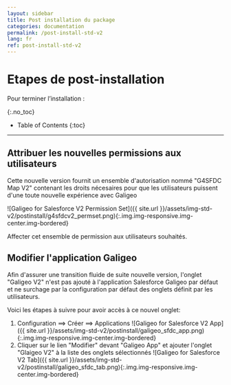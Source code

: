 ```yaml
---
layout: sidebar
title: Post installation du package
categories: documentation
permalink: /post-install-std-v2
lang: fr
ref: post-install-std-v2
---
```


# Etapes de post-installation

Pour terminer l’installation :

{:.no_toc}

* Table of Contents
{:toc}

---

## Attribuer les nouvelles permissions aux utilisateurs

Cette nouvelle version fournit un ensemble d'autorisation nommé "G4SFDC Map V2" contenant les droits nécesaires pour que les utilisateurs puissent d'une toute nouvelle expérience avec Galigeo

![Galigeo for Salesforce V2 Permission Set]({{ site.url }}/assets/img-std-v2/postinstall/g4sfdcv2_permset.png){:.img.img-responsive.img-center.img-bordered}

Affecter cet ensemble de permission aux utilisateurs souhaités.

## Modifier l'application Galigeo

Afin d'assurer une transition fluide de suite nouvelle version, l'onglet "Galigeo V2" n'est pas ajouté à l'application Salesforce Galigeo par défaut et ne surchage par la configuration par défaut des onglets définit par les utilisateurs.

Voici les étapes à suivre pour avoir accès à ce nouvel onglet:

1. Configuration ==> Créer ==> Applications
  ![Galigeo for Salesforce V2 App]({{ site.url }}/assets/img-std-v2/postinstall/galigeo_sfdc_app.png){:.img.img-responsive.img-center.img-bordered}
2. Cliquer sur le lien "Modifier" devant "Galigeo App" et ajouter l'onglet "Glaigeo V2" à la liste des onglets sélectionnés
  ![Galigeo for Salesforce V2 Tab]({{ site.url }}/assets/img-std-v2/postinstall/galigeo_sfdc_tab.png){:.img.img-responsive.img-center.img-bordered}

